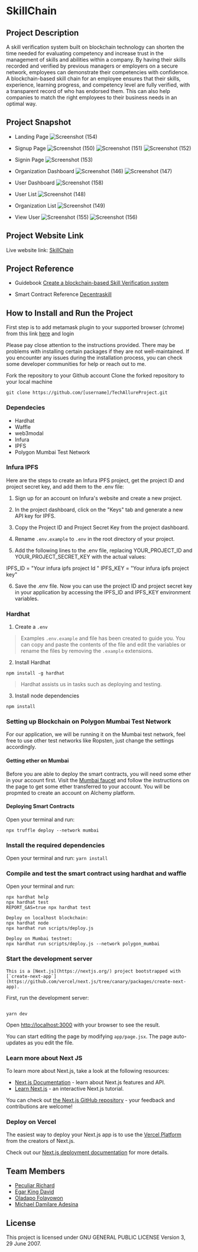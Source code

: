# SkillChain

## Project Description

A skill verification system built on blockchain technology can shorten the time needed for evaluating competency and increase trust in the management of skills and abilities within a company. By having their skills recorded and verified by previous managers or employers on a secure network, employees can demonstrate their competencies with confidence. A blockchain-based skill chain for an employee ensures that their skills, experience, learning progress, and competency level are fully verified, with a transparent record of who has endorsed them. This can also help companies to match the right employees to their business needs in an optimal way.

## Project Snapshot

- Landing Page
![Screenshot (154)](https://user-images.githubusercontent.com/26850963/224640695-1e75d120-1318-4613-a637-b4c7cdcdb2d5.png)

- Signup Page
![Screenshot (150)](https://user-images.githubusercontent.com/26850963/224640924-01def794-31ca-4733-a1da-825a4374d87e.png)
![Screenshot (151)](https://user-images.githubusercontent.com/26850963/224640931-c5e54639-65c8-4307-b138-b00a987ae2d2.png)
![Screenshot (152)](https://user-images.githubusercontent.com/26850963/224640936-f4606b95-7e7d-4c31-9855-5e4427834b07.png)

- Signin Page
![Screenshot (153)](https://user-images.githubusercontent.com/26850963/224641020-27ed93ab-38a1-42dd-823f-54eff01a4e69.png)

- Organization Dashboard
![Screenshot (146)](https://user-images.githubusercontent.com/26850963/224641303-f4364042-76e3-4919-8a7f-1c16f055931b.png)
![Screenshot (147)](https://user-images.githubusercontent.com/26850963/224641316-0d7521e2-687e-469e-8697-871e9d7bf971.png)

- User Dashboard
![Screenshot (158)](https://user-images.githubusercontent.com/26850963/224641971-00263f2e-97cb-4674-813a-7b759b27675b.png)

- User List
![Screenshot (148)](https://user-images.githubusercontent.com/26850963/224642053-dbe45914-0956-40c3-9e69-6dd8bb57ba48.png)

- Organization List
![Screenshot (149)](https://user-images.githubusercontent.com/26850963/224642156-0b9efde1-0acf-4174-b646-ea057a85c488.png)

- View User
![Screenshot (155)](https://user-images.githubusercontent.com/26850963/224642252-478658de-85fc-494f-8e1b-bb250a540107.png)
![Screenshot (156)](https://user-images.githubusercontent.com/26850963/224642260-0ca243eb-5148-492c-9fda-9d920b71a589.png)

## Project Website Link

Live website link: [SkillChain](https://tech-allure-project-m-azra3l.vercel.app/)

## Project Reference

- Guidebook [Create a blockchain-based Skill Verification system](https://learn.figment.io/tutorials/create-a-blockchain-skill-verification-system)

- Smart Contract Reference [Decentraskill](https://github.com/iamsdas/Decentraskill)

## How to Install and Run the Project

First step is to add metamask plugin to your supported browser (chrome) from this link [here](https://chrome.google.com/webstore/detail/metamask/nkbihfbeogaeaoehlefnkodbefgpgknn?hl=en) and login

Please pay close attention to the instructions provided. There may be problems with installing certain packages if they are not well-maintained. If you encounter any issues during the installation process, you can check some developer communities for help or reach out to me.

Fork the repository to your Github account
Clone the forked repository to your local machine

```git clone https://github.com/[username]/TechAllureProject.git```

### Dependecies

- Hardhat
- Waffle
- web3modal
- Infura
- IPFS
- Polygon Mumbai Test Network

### Infura IPFS

Here are the steps to create an Infura IPFS project, get the project ID and project secret key, and add them to the .env file:

1. Sign up for an account on Infura's website and create a new project.

2. In the project dashboard, click on the "Keys" tab and generate a new API key for IPFS.

3. Copy the Project ID and Project Secret Key from the project dashboard.

4. Rename `.env.example` to `.env` in the root directory of your project.

5. Add the following lines to the .env file, replacing YOUR_PROJECT_ID and YOUR_PROJECT_SECRET_KEY with the actual values:

IPFS_ID = "Your infura ipfs project Id "
IPFS_KEY = "Your infura ipfs project key"

6. Save the .env file.
Now you can use the project ID and project secret key in your application by accessing the IPFS_ID and IPFS_KEY environment variables.

### Hardhat

1. Create a `.env`

> Examples `.env.example` and  file has been created to guide you. You can copy and paste the contents of the file and edit the variables or rename the files by removing the `.example` extensions.

2. Install Hardhat


```shell
npm install -g hardhat
```

> Hardhat assists us in tasks such as deploying and testing.

3. Install node dependencies

```shell
npm install
```

### Setting up Blockchain on Polygon Mumbai Test Network

For our application, we will be running it on the Mumbai test network, feel free to use other test networks like Ropsten, just change the settings accordingly.

#### Getting ether on Mumbai

Before you are able to deploy the smart contracts, you will need some ether in your account first. Visit the [Mumbai faucet](https://mumbaifaucet.com/) and follow the instructions on the page to get some ether transferred to your account. You will be propmted to create an account on Alchemy platform.

#### Deploying Smart Contracts

Open your terminal and run:

```npx truffle deploy --network mumbai```

### Install the required dependencies

Open your terminal and run:
```yarn install```

### Compile and test the smart contract using hardhat and waffle

Open your terminal and run:

```shell
npx hardhat help
npx hardhat test
REPORT_GAS=true npx hardhat test

Deploy on localhost blockchain:
npx hardhat node
npx hardhat run scripts/deploy.js 

Deploy on Mumbai testnet:
npx hardhat run scripts/deploy.js --network polygon_mumbai
```

### Start the development server

```This is a [Next.js](https://nextjs.org/) project bootstrapped with [`create-next-app`](https://github.com/vercel/next.js/tree/canary/packages/create-next-app).```

First, run the development server:

```shell

yarn dev

```

Open [http://localhost:3000](http://localhost:3000) with your browser to see the result.

You can start editing the page by modifying `app/page.jsx`. The page auto-updates as you edit the file.

### Learn more about Next JS

To learn more about Next.js, take a look at the following resources:

- [Next.js Documentation](https://nextjs.org/docs) - learn about Next.js features and API.
- [Learn Next.js](https://nextjs.org/learn) - an interactive Next.js tutorial.

You can check out [the Next.js GitHub repository](https://github.com/vercel/next.js/) - your feedback and contributions are welcome!

### Deploy on Vercel

The easiest way to deploy your Next.js app is to use the [Vercel Platform](https://vercel.com/new?utm_medium=default-template&filter=next.js&utm_source=create-next-app&utm_campaign=create-next-app-readme) from the creators of Next.js.

Check out our [Next.js deployment documentation](https://nextjs.org/docs/deployment) for more details.

## Team Members

- [Peculiar Richard](https://github.com/peculiarrichard)
- [Egar King David](https://github.com/KingDavid9991)
- [Oladapo Folayowon](https://github.com/folayowon)
- [Michael Damilare Adesina](https://github.com/m-azra3l)

## License

This project is licensed under GNU GENERAL PUBLIC LICENSE Version 3, 29 June 2007.
